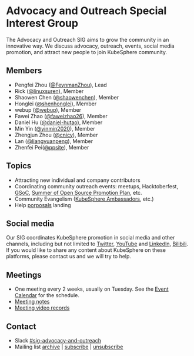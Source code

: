 # Advocacy and Outreach Special Interest Group

The Advocacy and Outreach SIG aims to grow the community in an innovative way. 
We discuss advocacy, outreach, events, social media promotion, 
and attract new people to join KubeSphere community.

## Members

- Pengfei Zhou ([@FeynmanZhou](https://github.com/FeynmanZhou)), Lead
- Rick ([@linuxsuren](https://github.com/linuxSuRen/)), Member
- Shaowen Chen ([@shaowenchen](https://github.com/shaowenchen)), Member
- Honglei ([@shenhonglei](https://github.com/shenhonglei/)), Member
- webup ([@webup](https://github.com/webup/)), Member
- Fawei Zhao ([@faweizhao26](https://github.com/faweizhao26/)), Member
- Daniel Hu ([@daniel-hutao](https://github.com/daniel-hutao)), Member
- Min Yin ([@yinmin2020](https://github.com/yinmin2020)), Member
- Zhengjun Zhou ([@cnicy](https://github.com/cnicy)), Member
- Lan ([@liangyuanpeng](https://github.com/liangyuanpeng)), Member
- Zhenfei Pei([@ppsite](https://github.com/ppsite)), Member

## Topics

* Attracting new individual and company contributors
* Coordinating community outreach events: meetups, Hacktoberfest, [GSoC](./gsoc), [Summer of Open Source Promotion Plan](./summer-ospp), etc.
* Community Evangelism ([KubeSphere Ambassadors](https://kubesphere.io/contribution/request/), etc.)
* Help [porposals](https://github.com/search?q=user%3Akubesphere+label%3A%22kind%2Fproposal%22+state%3Aopen&type=Issues&ref=advsearch&l=&l=) landing

## Social media

Our SIG coordinates KubeSphere promotion in social media and other channels, 
including but not limited to [Twitter](https://twitter.com/KubeSphere), [YouTube](https://www.youtube.com/channel/UCyTdUQUYjf7XLjxECx63Hpw) and 
[LinkedIn](https://www.linkedin.com/company/kubesphere/), [Bilibili](https://space.bilibili.com/438908638/). If you would like to share any 
content about KubeSphere on these platforms, please contact us and we will try to help.

## Meetings

* One meeting every 2 weeks, usually on Tuesday. See the [Event Calendar](https://kubesphere.com.cn/contribution/) for the schedule.
* [Meeting notes](https://docs.qq.com/doc/DQ0drcVNOQnNWYkt5)
* [Meeting video records](https://space.bilibili.com/438908638/video?keyword=Outreach)

## Contact

- Slack [#sig-advocacy-and-outreach](https://kubesphere.slack.com/messages/sig-advocacy-and-outreach)
- Mailing list [archive](https://groups.google.com/group/kubesphere-sig-advocacy-and-outreach/topics) | [subscribe](mailto:kubesphere-sig-advocacy-and-outreach+subscribe@googlegroups.com) | [unsubscribe](mailto:kubesphere-sig-advocacy-and-outreach+unsubscribe@googlegroups.com)
